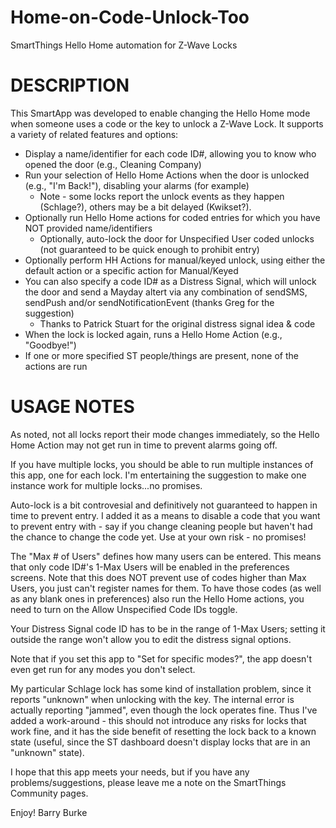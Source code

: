Home-on-Code-Unlock-Too
=======================

SmartThings Hello Home automation for Z-Wave Locks

DESCRIPTION
===========
This SmartApp was developed to enable changing the Hello Home mode when someone uses a code or the key to unlock a Z-Wave Lock. It supports a variety of related features and options:

* Display a name/identifier for each code ID#, allowing you to know who opened the door (e.g., Cleaning Company)
* Run your selection of Hello Home Actions when the door is unlocked (e.g., "I'm Back!"), disabling your alarms (for example)
  * Note - some locks report the unlock events as they happen (Schlage?), others may be a bit delayed (Kwikset?).
* Optionally run Hello Home actions for coded entries for which you have NOT provided name/identifiers
  * Optionally, auto-lock the door for Unspecified User coded unlocks (not guaranteed to be quick enough to prohibit entry)
* Optionally perform HH Actions for manual/keyed unlock, using either the default action or a specific action for Manual/Keyed
* You can also specify a code ID# as a Distress Signal, which will unlock the door and send a Mayday altert via any combination of sendSMS, sendPush and/or sendNotificationEvent (thanks Greg for the suggestion)
  * Thanks to Patrick Stuart for the original distress signal idea & code
* When the lock is locked again, runs a Hello Home Action (e.g., "Goodbye!")
* If one or more specified ST people/things are present, none of the actions are run

USAGE NOTES
===========
As noted, not all locks report their mode changes immediately, so the Hello Home Action may not get run in time to prevent alarms going off.

If you have multiple locks, you should be able to run multiple instances of this app, one for each lock. I'm entertaining the suggestion to make one instance work for multiple locks...no promises.

Auto-lock is a bit controvesial and definitively not guaranteed to happen in time to prevent entry. I added it as a means to disable a code that you want to prevent entry with - say if you change cleaning people but haven't had the chance to change the code yet. Use at your own risk - no promises!

The "Max # of Users" defines how many users can be entered. This means that only code ID#'s 1-Max Users will be enabled in the preferences screens. Note that this does NOT prevent use of codes higher than Max Users, you just can't register names for them. To have those codes (as well as any blank ones in preferences) also run the Hello Home actions, you need to turn on the Allow Unspecified Code IDs toggle.

Your Distress Signal code ID has to be in the range of 1-Max Users; setting it outside the range won't allow you to edit the distress signal options.

Note that if you set this app to "Set for specific modes?", the app doesn't even get run for any modes you don't select.

My particular Schlage lock has some kind of installation problem, since it reports "unknown" when unlocking with the key. The internal error is actually reporting "jammed", even though the lock operates fine. Thus I've added a work-around - this should not introduce any risks for locks that work fine, and it has the side benefit of resetting the lock back to a known state (useful, since the ST dashboard doesn't display locks that are in an "unknown" state).

I hope that this app meets your needs, but if you have any problems/suggestions, please leave me a note on the SmartThings Community pages.

Enjoy!
  Barry Burke
